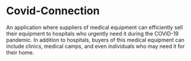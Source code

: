 # Covid-Connection
An application where suppliers of medical equipment can efficiently sell their equipment to hospitals who urgently need it during the COVID-19 pandemic. 
In addition to hospitals, buyers of this medical equipment can include clinics, medical camps, and even individuals who may need it for their home.
